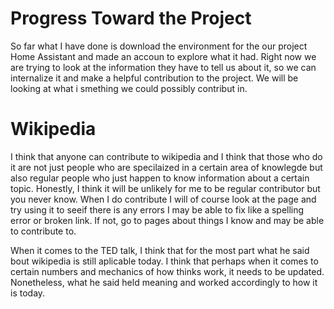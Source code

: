 # Progress Toward the Project #

So far what I have done is download the environment for the our project Home Assistant and made an accoun to explore what it 
had. Right now we are trying to look at the information they have to tell us about it, so we can internalize it and make a 
helpful contribution to the project. We will be looking at what i smething we could possibly contribut in.

# Wikipedia #

I think that anyone can contribute to wikipedia and I think that those who do it are not just people who are specilaized in
a certain area of knowlegde but also regular people who just happen to know information about a certain topic. Honestly, I
think it will be unlikely for me to be regular contributor but you never know. When I do contribute I will of course look at 
the page and try using it to seeif there is any errors I may be able to fix like a spelling error or broken link. If not, go
to pages about things I know and may be able to contribute to.

When it comes to the TED talk, I think that for the most part what he said bout wikipedia is still aplicable today. I think that perhaps when it comes to certain numbers and mechanics of how thinks work, it needs to be updated. Nonetheless, what he said held meaning and worked accordingly to how it is today.
